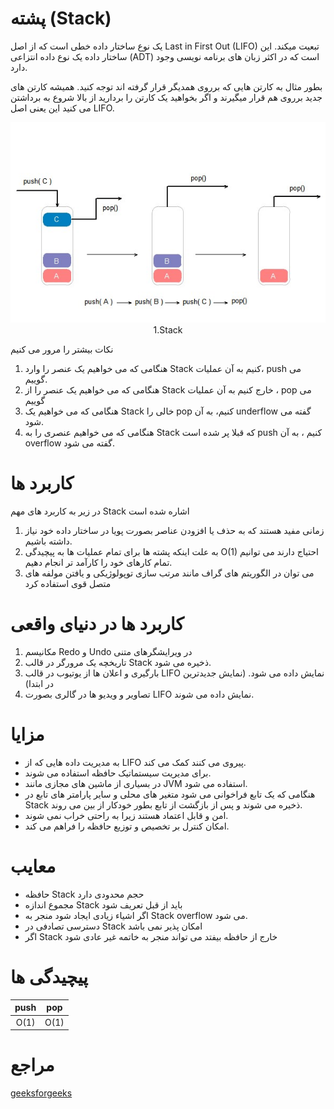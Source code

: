 # پشته (Stack)

یک نوع ساختار داده خطی است که از اصل Last in First Out (LIFO) تبعیت میکند.
این ساختار داده یک نوع داده انتزاعی (ADT) است که در اکثر زبان های برنامه نویسی وجود دارد.

بطور مثال به کارتن هایی که برروی همدیگر قرار گرفته اند توجه کنید. همیشه کارتن های جدید برروی هم قرار میگیرند و اگر بخواهید یک کارتن را بردارید از بالا شروع به برداشتن می کنید این یعنی اصل LIFO.

<div align="center">
  <img src="https://github.com/mmdzov/data-structure/blob/main/assets/Stack1.0.jpg" alt="1.Stack" />
  <div>1.Stack</div>
</div>

نکات بیشتر را مرور می کنیم

1. هنگامی که می خواهیم یک عنصر را وارد Stack کنیم به آن عملیات، push می گوییم.
2. هنگامی که می خواهیم یک عنصر را از Stack خارج کنیم به آن عملیات ، pop می گوییم
3. هنگامی که می خواهیم یک Stack خالی را pop کنیم، به آن underflow گفته می شود.
4. هنگامی که می خواهیم عنصری را به Stack که قبلا پر شده است push کنیم ، به آن overflow گفته می شود.

# کاربرد ها

در زیر به کاربرد های مهم Stack اشاره شده است

1. زمانی مفید هستند که به حذف یا افزودن عناصر بصورت پویا در ساختار داده خود نیاز داشته باشیم.
2. به علت اینکه پشته ها برای تمام عملیات ها به پیچیدگی O(1) احتیاج دارند می توانیم تمام کارهای خود را کارآمد تر انجام دهیم.
3. می توان در الگوریتم های گراف مانند مرتب سازی توپولوژیکی و یافتن مولفه های متصل قوی استفاده کرد

# کاربرد ها در دنیای واقعی

1. مکانیسم Redo و Undo در ویرایشگرهای متنی
2. تاریخچه یک مرورگر در قالب Stack ذخیره می شود.
3. بارگیری و اعلان ها از یوتیوب در قالب LIFO نمایش داده می شود. (نمایش جدیدترین در ابتدا)
4. تصاویر و ویدیو ها در گالری بصورت LIFO نمایش داده می شوند.

# مزایا

- به مدیریت داده هایی که از LIFO پیروی می کنند کمک می کند.
- برای مدیریت سیستماتیک حافظه استفاده می شوند.
- در بسیاری از ماشین های مجازی مانند JVM استفاده می شود.
- هنگامی که یک تابع فراخوانی می شود متغیر های محلی و سایر پارامتر های تابع در Stack ذخیره می شوند و پس از بازگشت از تابع بطور خودکار از بین می روند.
- امن و قابل اعتماد هستند زیرا به راحتی خراب نمی شوند.
- امکان کنترل بر تخصیص و توزیع حافظه را فراهم می کند.

# معایب

- حافظه Stack حجم محدودی دارد
- مجموع اندازه Stack باید از قبل تعریف شود
- اگر اشیاء زیادی ایجاد شود منجر به Stack overflow می شود.
- دسترسی تصادفی در Stack امکان پذیر نمی باشد
- اگر Stack خارج از حافظه بیفتد می تواند منجر به خاتمه غیر عادی شود

# پیچیدگی ها

| push | pop  |
| :--: | :--: |
| O(1) | O(1) |


# مراجع

[geeksforgeeks](https://www.geeksforgeeks.org/)